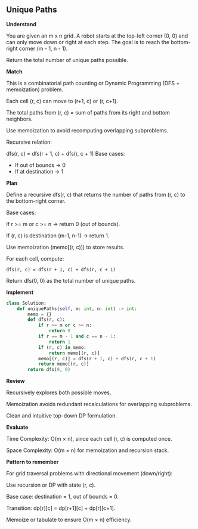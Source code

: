 ## Unique Paths

**Understand**

You are given an m x n grid.
A robot starts at the top-left corner (0, 0) and can only move down or right at each step.
The goal is to reach the bottom-right corner (m - 1, n - 1).

Return the total number of unique paths possible.

**Match**

This is a combinatorial path counting or Dynamic Programming (DFS + memoization) problem.

Each cell (r, c) can move to (r+1, c) or (r, c+1).

The total paths from (r, c) = sum of paths from its right and bottom neighbors.

Use memoization to avoid recomputing overlapping subproblems.

Recursive relation:

dfs(r, c) = dfs(r + 1, c) + dfs(r, c + 1)
Base cases:

- If out of bounds → 0
- If at destination → 1

**Plan**

Define a recursive dfs(r, c) that returns the number of paths from (r, c) to the bottom-right corner.

Base cases:

If r >= m or c >= n → return 0 (out of bounds).

If (r, c) is destination (m-1, n-1) → return 1.

Use memoization (memo[(r, c)]) to store results.

For each cell, compute:

```
dfs(r, c) = dfs(r + 1, c) + dfs(r, c + 1)
```

Return dfs(0, 0) as the total number of unique paths.

**Implement**

```py
class Solution:
    def uniquePaths(self, m: int, n: int) -> int:
        memo = {}
        def dfs(r, c):
            if r >= m or c >= n:
                return 0
            if r == m - 1 and c == n - 1:
                return 1
            if (r, c) in memo:
                return memo[(r, c)]
            memo[(r, c)] = dfs(r + 1, c) + dfs(r, c + 1)
            return memo[(r, c)]
        return dfs(0, 0)
```

**Review**

Recursively explores both possible moves.

Memoization avoids redundant recalculations for overlapping subproblems.

Clean and intuitive top-down DP formulation.

**Evaluate**

Time Complexity: O(m × n), since each cell (r, c) is computed once.

Space Complexity: O(m × n) for memoization and recursion stack.

**Pattern to remember**

For grid traversal problems with directional movement (down/right):

Use recursion or DP with state (r, c).

Base case: destination = 1, out of bounds = 0.

Transition: dp[r][c] = dp[r+1][c] + dp[r][c+1].

Memoize or tabulate to ensure O(m × n) efficiency.
